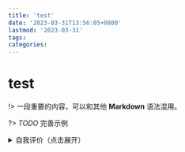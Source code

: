 ```yaml
---
title: 'test'
date: '2023-03-31T13:56:05+0800'
lastmod: '2023-03-31'
tags: 
categories: 
---
```


# test

!> 一段重要的内容，可以和其他 **Markdown** 语法混用。

?> _TODO_ 完善示例

<details>
<summary>自我评价（点击展开）</summary>

- Abc
- Abc

</details>